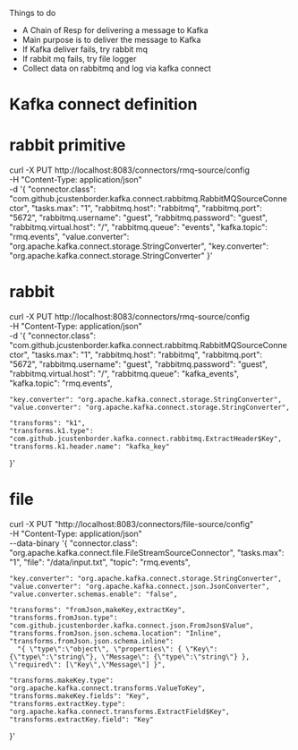 Things to do

- A Chain of Resp for delivering a message to Kafka
- Main purpose is to deliver the message to Kafka
- If Kafka deliver fails, try rabbit mq
- If rabbit mq fails, try file logger
- Collect data on rabbitmq and log via kafka connect



# Kafka connect definition

# rabbit primitive
curl -X PUT http://localhost:8083/connectors/rmq-source/config \
  -H "Content-Type: application/json" \
  -d '{
    "connector.class": "com.github.jcustenborder.kafka.connect.rabbitmq.RabbitMQSourceConnector",
    "tasks.max": "1",
    "rabbitmq.host": "rabbitmq",
    "rabbitmq.port": "5672",
    "rabbitmq.username": "guest",
    "rabbitmq.password": "guest",
    "rabbitmq.virtual.host": "/",
    "rabbitmq.queue": "events",
    "kafka.topic": "rmq.events",
    "value.converter": "org.apache.kafka.connect.storage.StringConverter",
    "key.converter": "org.apache.kafka.connect.storage.StringConverter"
  }'


# rabbit
  curl -X PUT http://localhost:8083/connectors/rmq-source/config \
  -H "Content-Type: application/json" \
  -d '{
    "connector.class": "com.github.jcustenborder.kafka.connect.rabbitmq.RabbitMQSourceConnector",
    "tasks.max": "1",
    "rabbitmq.host": "rabbitmq",
    "rabbitmq.port": "5672",
    "rabbitmq.username": "guest",
    "rabbitmq.password": "guest",
    "rabbitmq.virtual.host": "/",
    "rabbitmq.queue": "kafka_events",
    "kafka.topic": "rmq.events",

    "key.converter": "org.apache.kafka.connect.storage.StringConverter",
    "value.converter": "org.apache.kafka.connect.storage.StringConverter",

    "transforms": "k1",
    "transforms.k1.type": "com.github.jcustenborder.kafka.connect.rabbitmq.ExtractHeader$Key",
    "transforms.k1.header.name": "kafka_key"
  }'

 # file

curl -X PUT "http://localhost:8083/connectors/file-source/config" \
  -H "Content-Type: application/json" \
  --data-binary '{
    "connector.class": "org.apache.kafka.connect.file.FileStreamSourceConnector",
    "tasks.max": "1",
    "file": "/data/input.txt",
    "topic": "rmq.events",

    "key.converter": "org.apache.kafka.connect.storage.StringConverter",
    "value.converter": "org.apache.kafka.connect.json.JsonConverter",
    "value.converter.schemas.enable": "false",

    "transforms": "fromJson,makeKey,extractKey",
    "transforms.fromJson.type": "com.github.jcustenborder.kafka.connect.json.FromJson$Value",
    "transforms.fromJson.json.schema.location": "Inline",
    "transforms.fromJson.json.schema.inline":
      "{ \"type\":\"object\", \"properties\": { \"Key\": {\"type\":\"string\"}, \"Message\": {\"type\":\"string\"} }, \"required\": [\"Key\",\"Message\"] }",

    "transforms.makeKey.type": "org.apache.kafka.connect.transforms.ValueToKey",
    "transforms.makeKey.fields": "Key",
    "transforms.extractKey.type": "org.apache.kafka.connect.transforms.ExtractField$Key",
    "transforms.extractKey.field": "Key"
  }'
